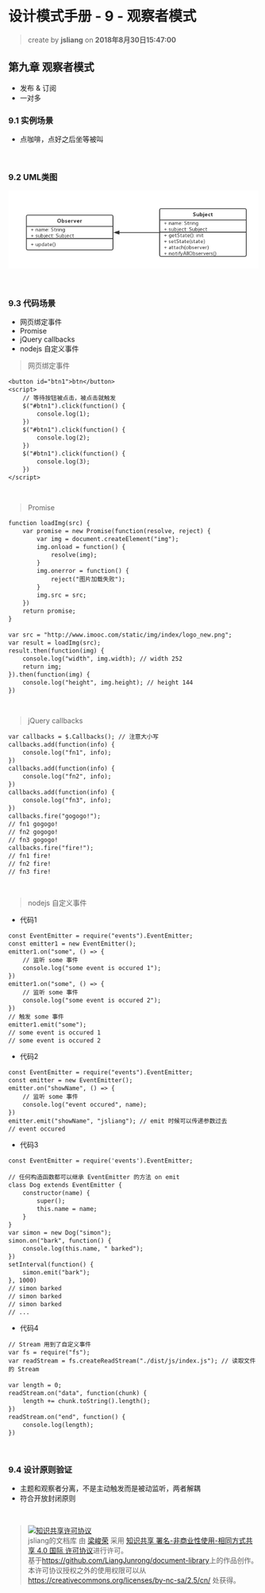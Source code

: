 # 设计模式手册 - 9 - 观察者模式
> create by **jsliang** on **2018年8月30日15:47:00**  

## 第九章 观察者模式
* 发布 & 订阅
* 一对多

### 9.1 实例场景
* 点咖啡，点好之后坐等被叫

<br>

### 9.2 UML类图
![图](../../public-repertory/img/js-design-pattern-chapter9-1.png)

<br>

### 9.3 代码场景
* 网页绑定事件
* Promise
* jQuery callbacks
* nodejs 自定义事件

> 网页绑定事件

```
<button id="btn1">btn</button>
<script>
    // 等待按钮被点击，被点击就触发
    $("#btn1").click(function() {
        console.log(1);
    })
    $("#btn1").click(function() {
        console.log(2);
    })
    $("#btn1").click(function() {
        console.log(3);
    })
</script>
```

<br>

> Promise

```
function loadImg(src) {
    var promise = new Promise(function(resolve, reject) {
        var img = document.createElement("img");
        img.onload = function() {
            resolve(img);
        }
        img.onerror = function() {
            reject("图片加载失败");
        }
        img.src = src;
    })
    return promise;
}

var src = "http://www.imooc.com/static/img/index/logo_new.png";
var result = loadImg(src);
result.then(function(img) {
    console.log("width", img.width); // width 252
    return img;
}).then(function(img) {
    console.log("height", img.height); // height 144
})
```

<br>

> jQuery callbacks

```
var callbacks = $.Callbacks(); // 注意大小写
callbacks.add(function(info) {
    console.log("fn1", info);
})
callbacks.add(function(info) {
    console.log("fn2", info);
})
callbacks.add(function(info) {
    console.log("fn3", info);
})
callbacks.fire("gogogo!");
// fn1 gogogo!
// fn2 gogogo!
// fn3 gogogo!
callbacks.fire("fire!");
// fn1 fire!
// fn2 fire!
// fn3 fire!
```

<br>

> nodejs 自定义事件
* 代码1
```
const EventEmitter = require("events").EventEmitter;
const emitter1 = new EventEmitter();
emitter1.on("some", () => {
    // 监听 some 事件
    console.log("some event is occured 1");
})
emitter1.on("some", () => {
    // 监听 some 事件
    console.log("some event is occured 2");
})
// 触发 some 事件
emitter1.emit("some");
// some event is occured 1
// some event is occured 2
```

* 代码2
```
const EventEmitter = require("events").EventEmitter;
const emitter = new EventEmitter();
emitter.on("showName", () => {
    // 监听 some 事件
    console.log("event occured", name);
})
emitter.emit("showName", "jsliang"); // emit 时候可以传递参数过去
// event occured 
```

* 代码3
```
const EventEmitter = require('events').EventEmitter;

// 任何构造函数都可以继承 EventEmitter 的方法 on emit
class Dog extends EventEmitter {
    constructor(name) {
        super();
        this.name = name;
    }
}
var simon = new Dog("simon");
simon.on("bark", function() {
    console.log(this.name, " barked");
})
setInterval(function() {
    simon.emit("bark");
}, 1000)
// simon barked
// simon barked
// simon barked
// ...
```

* 代码4
```
// Stream 用到了自定义事件
var fs = require("fs");
var readStream = fs.createReadStream("./dist/js/index.js"); // 读取文件的 Stream

var length = 0;
readStream.on("data", function(chunk) {
    length += chunk.toString().length();
})
readStream.on("end", function() {
    console.log(length);
})
```

<br>

### 9.4 设计原则验证
* 主题和观察者分离，不是主动触发而是被动监听，两者解耦
* 符合开放封闭原则

<br>

> <a rel="license" href="http://creativecommons.org/licenses/by-nc-sa/4.0/"><img alt="知识共享许可协议" style="border-width:0" src="https://i.creativecommons.org/l/by-nc-sa/4.0/88x31.png" /></a><br /><span xmlns:dct="http://purl.org/dc/terms/" property="dct:title">jsliang的文档库</span> 由 <a xmlns:cc="http://creativecommons.org/ns#" href="https://github.com/LiangJunrong/document-library" property="cc:attributionName" rel="cc:attributionURL">梁峻荣</a> 采用 <a rel="license" href="http://creativecommons.org/licenses/by-nc-sa/4.0/">知识共享 署名-非商业性使用-相同方式共享 4.0 国际 许可协议</a>进行许可。<br />基于<a xmlns:dct="http://purl.org/dc/terms/" href="https://github.com/LiangJunrong/document-library" rel="dct:source">https://github.com/LiangJunrong/document-library</a>上的作品创作。<br />本许可协议授权之外的使用权限可以从 <a xmlns:cc="http://creativecommons.org/ns#" href="https://creativecommons.org/licenses/by-nc-sa/2.5/cn/" rel="cc:morePermissions">https://creativecommons.org/licenses/by-nc-sa/2.5/cn/</a> 处获得。